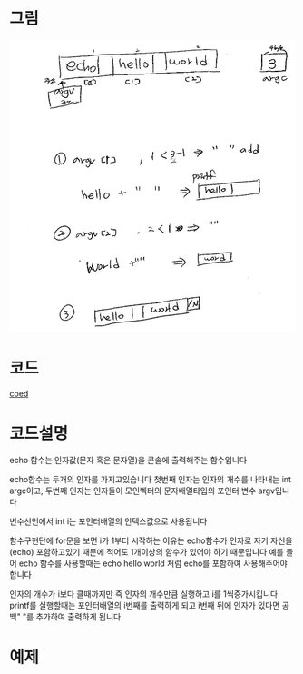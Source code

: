 # 그림
![](./img/echo.png)

# 코드
[coed](./echo_j.c)

# 코드설명

echo 함수는 인자값(문자 혹은 문자열)을 콘솔에 출력해주는 함수입니다

echo함수는 두개의 인자를 가지고있습니다
첫번째 인자는 인자의 개수를 나타내는  int argc이고,
두번째 인자는 인자들이 모인벡터의 문자배열타입의 포인터 변수 argv입니다

변수선언에서 int i는 포인터배열의 인덱스값으로 사용됩니다

함수구현단에 for문을 보면 i가 1부터 시작하는 이유는 echo함수가 인자로 
자기 자신을(echo)  포함하고있기 때문에 적어도 1개이상의 함수가 있어야 하기 때문입니다 예를 들어 echo 함수를 사용할때는 echo hello world 처럼 echo를 포함하여 사용해주어야 합니다

인자의 개수가 i보다 클때까지만 즉 인자의 개수만큼 실행하고 i를 1씩증가시킵니다
printf를 실행할때는 포인터배열의 i번째를 출력하게 되고 i번째 뒤에 인자가 있다면 공백" "를 추가하여 출력하게 됩니다



# 예제



